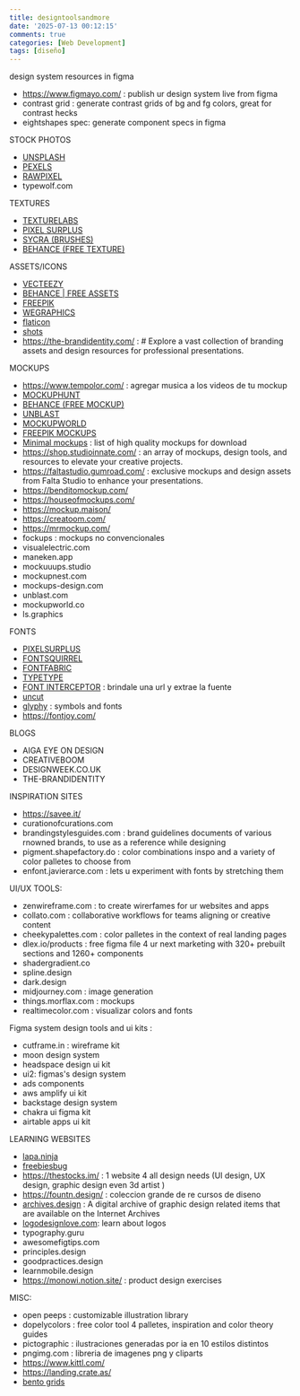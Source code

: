 ```yaml
---
title: designtoolsandmore
date: '2025-07-13 00:12:15'
comments: true
categories: [Web Development]
tags: [diseño]
---
```



design system resources in figma
- https://www.figmayo.com/ : publish ur design system live from figma
- contrast grid : generate contrast grids of bg and fg colors, great for contrast hecks
- eightshapes spec: generate component specs in figma


STOCK PHOTOS
- [UNSPLASH](https://unsplash.com/)
- [PEXELS](https://www.pexels.com/)
- [RAWPIXEL](https://www.rawpixel.com/) 
- typewolf.com


TEXTURES
- [TEXTURELABS](https://texturelabs.org/)
- [PIXEL SURPLUS](https://pixelsurplus.com/)
- [SYCRA (BRUSHES)](https://www.deviantart.com/search?q=BRUSHES)
- [BEHANCE (FREE TEXTURE)](https://www.behance.net/search/projects/free%20textures#)


ASSETS/ICONS
- [VECTEEZY](https://es.vecteezy.com/)
- [BEHANCE | FREE ASSETS](https://www.behance.net/search/projects/Free%20Assets)
- [FREEPIK](https://www.freepik.es/)
- [WEGRAPHICS](https://we.graphics/) 
- [flaticon](https://www.flaticon.com/)
- [shots](https://shots.so/)
- https://the-brandidentity.com/ : # Explore a vast collection of branding assets and design resources for professional presentations. 


MOCKUPS
-  https://www.tempolor.com/ :  agregar musica a los videos de tu mockup
- [MOCKUPHUNT](https://mockuphunt.co/)
- [BEHANCE (FREE MOCKUP)](https://www.behance.net/search/projects/free%20mockup)
- [UNBLAST](https://unblast.com/mockups/)
- [MOCKUPWORLD](https://www.mockupworld.co/)
- [FREEPIK MOCKUPS](https://www.freepik.com/free-photos-vectors/mockup) 
- [Minimal mockups](https://www.minimalmockups.com/) : list of high quality mockups for download
- https://shop.studioinnate.com/  :  an array of mockups, design tools, and resources to elevate your creative projects.  
-  https://faltastudio.gumroad.com/ :  exclusive mockups and design assets from Falta Studio to enhance your presentations. 
- https://benditomockup.com/ 
- https://houseofmockups.com/ 
- https://mockup.maison/ 
- https://creatoom.com/ 
- https://mrmockup.com/
- fockups : mockups no convencionales
-  visualelectric.com  
-  maneken.app  
-  mockuuups.studio  
-  mockupnest.com  
-   mockups-design.com  
-  unblast.com  
-  mockupworld.co  
-  ls.graphics

FONTS
- [PIXELSURPLUS](https://pixelsurplus.com)
- [FONTSQUIRREL](https://www.fontsquirrel.com/)
- [FONTFABRIC](https://www.fontfabric.com/)
- [TYPETYPE](https://typetype.org/freefonts/)
- [FONT INTERCEPTOR](https://fontinterceptor.mschfmag.com/) : brindale una url y extrae la fuente
- [uncut](https://uncut.wtf/)
- [glyphy](https://glyphy.io/) : symbols and fonts
- https://fontjoy.com/ 


BLOGS
- AIGA EYE ON DESIGN
- CREATIVEBOOM
- DESIGNWEEK.CO.UK
- THE-BRANDIDENTITY



INSPIRATION SITES
- https://savee.it/
- curationofcurations.com 
- brandingstylesguides.com : brand guidelines documents of various rnowned brands, to use as a reference while designing
- pigment.shapefactory.do : color combinations inspo and a variety of color palletes to choose from
- enfont.javierarce.com : lets u experiment with fonts by stretching them


UI/UX TOOLS:
- zenwireframe.com : to create wirerfames for ur websites and apps
- collato.com : collaborative workflows for teams aligning or creative content
- cheekypalettes.com : color palletes in the context of real landing pages
- dlex.io/products : free figma file 4 ur next marketing with 320+ prebuilt sections and 1260+ components
- shadergradient.co
- spline.design
- dark.design
- midjourney.com : image generation
- things.morflax.com : mockups 
- realtimecolor.com  : visualizar colors and fonts

Figma system design tools and ui kits : 
- cutframe.in : wireframe kit
- moon design system
- headspace design ui kit 
- ui2: figmas's design system
- ads components
- aws amplify ui kit
- backstage design system
- chakra ui figma kit
- airtable apps ui kit



LEARNING WEBSITES
-  [lapa.ninja](http://lapa.ninja/)  
- [freebiesbug](https://freebiesbug.com/) 
- https://thestocks.im/ : 1 website 4 all design needs (UI design, UX design, graphic design even 3d artist )
- https://fountn.design/ : coleccion grande de re cursos de diseno
- [archives.design](https://archives.design/) : A digital archive of graphic design related items that are available on the Internet Archives 
- [logodesignlove.com](https://www.logodesignlove.com/): learn about logos 
- typography.guru
- awesomefigtips.com 
- principles.design
- goodpractices.design
- learnmobile.design
- https://monowi.notion.site/ : product design exercises

MISC:
- open peeps : customizable illustration library
- dopelycolors : free color tool 4 palletes, inspiration and color theory guides
- pictographic : ilustraciones generadas por ia en 10 estilos distintos
- pngimg.com : libreria de imagenes png y cliparts 
- https://www.kittl.com/  
- https://landing.crate.as/ 
- [bento grids](https://bentogrids.com/) 